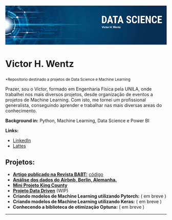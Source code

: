![banner](https://github.com/VictorWentz/data_science/blob/main/banner.png)

# Victor H. Wentz
<sub>*Repositorio destinado a projetos de Data Science e Machine Learning</sub>

Prazer, sou o Victor, formado em Engenharia Física pela UNILA, onde trabalhei nos mais diversos projetos, desde organização de eventos a projetos de Machine Learning. Com isto, me tornei um profissional generalista, conseguindo aprender e trabalhar nas mais diversas areas do conhecimento.

**Background in:** Python, Machine Learning, Data Science e Power BI



**Links:**
* [LinkedIn](https://www.linkedin.com/in/victor-wentz/)
* [Lattes](http://lattes.cnpq.br/4927409226053658)


## Projetos:
* [**Artigo publicado na Revista BABT:**](https://www.scielo.br/j/babt/a/Qrr9hBPQRb54nTnBQWwwX8c/?lang=en) [código](https://github.com/VictorWentz/revista-babt)
* [**Análise dos dados do Airbnb, Berlin, Alemanha.**](https://github.com/VictorWentz/Analise_airbnb_berlin)
* [**Mini Projeto King County**](https://github.com/VictorWentz/mini-project-rooftop)
* [**Projeto Data Driven**](https://github.com/brunooziel/webapp) (WIP)
* **Criando modelos de Machine Learning utilizando Pytorch:** ( em breve )
* **Criando modelos de Machine Learning utilizando Keras:** ( em breve )
* **Conhecendo a biblioteca de otimização Optuna:** ( em breve )

---

